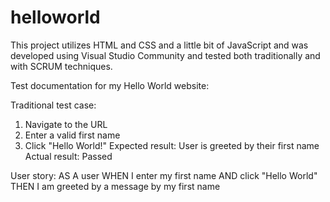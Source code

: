 # helloworld

This project utilizes HTML and CSS and a little bit of JavaScript and was developed using Visual Studio Community and tested both traditionally and with SCRUM techniques. 

Test documentation for my Hello World website:

Traditional test case:
1.	Navigate to the URL
2.	Enter a valid first name
3.	Click "Hello World!"
Expected result: User is greeted by their first name
Actual result: Passed

User story:
AS A user WHEN I enter my first name AND click "Hello World" THEN I am greeted by a message by my first name
